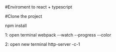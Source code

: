 #Enviroment to react + typescript

#Clone the project

npm install

1: open terminal
webpack --watch --progress --color

2: open new terminal
http-server -c-1


